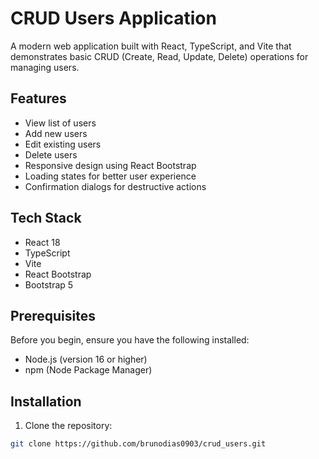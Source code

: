 # CRUD Users Application

A modern web application built with React, TypeScript, and Vite that demonstrates basic CRUD (Create, Read, Update, Delete) operations for managing users.

## Features

- View list of users
- Add new users
- Edit existing users
- Delete users
- Responsive design using React Bootstrap
- Loading states for better user experience
- Confirmation dialogs for destructive actions

## Tech Stack

- React 18
- TypeScript
- Vite
- React Bootstrap
- Bootstrap 5

## Prerequisites

Before you begin, ensure you have the following installed:

- Node.js (version 16 or higher)
- npm (Node Package Manager)

## Installation

1. Clone the repository:

```bash
git clone https://github.com/brunodias0903/crud_users.git
```
